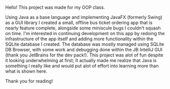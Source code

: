 Hello! This project was made for my OOP class.

Using Java as a base language and implementing JavaFX (formerly Swing) as a GUI library I created a small, offline bus ticket
ordering app that is nearly feature complete, alongside some miniscule bugs I couldn't squash on time. I'm interested in 
continuing development on this app by redoing the infrastructure of the app itself and adding more functionality within
the SQLite database I created. The database was mostly managed using SQLite DB Browser, with some work and debugging done
within the JB IntelliJ GUI (thank you JetBrains for the dev pack!). This project was alot of fun despite it looking
underwhelming at first; It actually made me realize that Java is something I really like and would put alot of effort
into learning more than what is shown here.

Thank you for reading!
